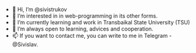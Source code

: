 - 👋 Hi, I’m @sivistrukov
- 👀 I’m interested in in web-programming in its other forms.
- 🌱 I’m currently learning and work in Transbaikal State University (TSU)
- 💞️ I’m always open to learning, advices and cooperation.
- 📫 If you want to contact me, you can write to me in Telegram - @Sivislav.
